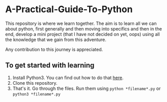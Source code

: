 # A-Practical-Guide-To-Python

This repository is where we learn together. The aim is to learn all we can about python, first generally and then moving into specifics and then in the end, develop a mini project (that I have not decided on yet, oops) using all the knowledge that we gain from this adventure. 

Any contribution to this journey is appreciated.

## To get started with learning
1. Install Python3. You can find out how to do that [here](https://www.javatpoint.com/how-to-install-python).
2. Clone this repository.
3. That's it. Go through the files. Run them using `python *filename*.py` or `python3 *filename*.py`
